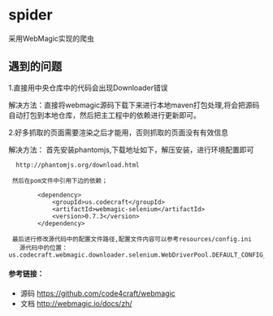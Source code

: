 # spider
采用WebMagic实现的爬虫

## 遇到的问题

1.直接用中央仓库中的代码会出现Downloader错误

 解决方法：直接将webmagic源码下载下来进行本地maven打包处理,将会把源码自动打包到本地仓库，然后把主工程中的依赖进行更新即可。

2.好多抓取的页面需要渲染之后才能用，否则抓取的页面没有有效信息

 解决方法：
 首先安装phantomjs,下载地址如下，解压安装，进行环境配置即可

      http://phantomjs.org/download.html

     然后在pom文件中引用下边的依赖；

            <dependency>
                <groupId>us.codecraft</groupId>
                <artifactId>webmagic-selenium</artifactId>
                <version>0.7.3</version>
            </dependency>

     最后进行修改源代码中的配置文件路径,配置文件内容可以参考resources/config.ini
       源代码中的位置： us.codecraft.webmagic.downloader.selenium.WebDriverPool.DEFAULT_CONFIG_FILE


#### 参考链接：
* 源码 https://github.com/code4craft/webmagic
* 文档 http://webmagic.io/docs/zh/
